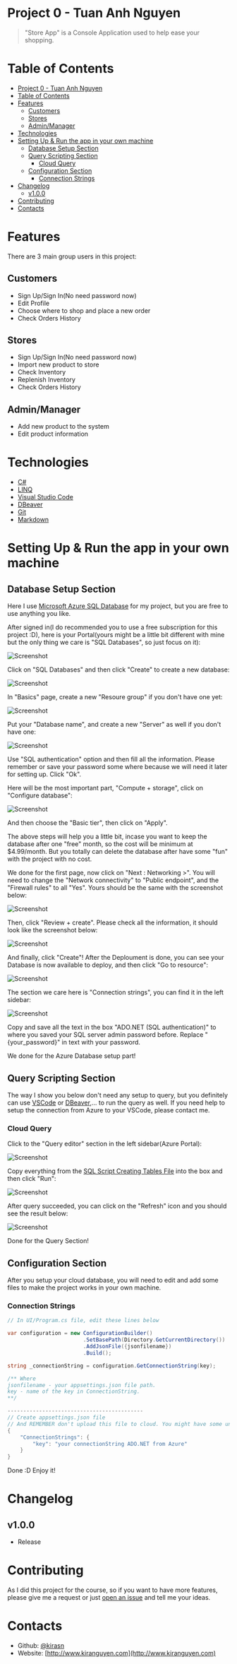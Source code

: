 # Project 0 - Tuan Anh Nguyen

> "Store App" is a Console Application used to help ease your shopping.

# Table of Contents
- [Project 0 - Tuan Anh Nguyen](#project-0---tuan-anh-nguyen)
- [Table of Contents](#table-of-contents)
- [Features](#features)
  - [Customers](#customers)
  - [Stores](#stores)
  - [Admin/Manager](#adminmanager)
- [Technologies](#technologies)
- [Setting Up & Run the app in your own machine](#setting-up--run-the-app-in-your-own-machine)
  - [Database Setup Section](#database-setup-section)
  - [Query Scripting Section](#query-scripting-section)
    - [Cloud Query](#cloud-query)
  - [Configuration Section](#configuration-section)
    - [Connection Strings](#connection-strings)
- [Changelog](#changelog)
  - [v1.0.0](#v100)
- [Contributing](#contributing)
- [Contacts](#contacts)

# Features
There are 3 main group users in this project:
## Customers
- Sign Up/Sign In(No need password now)
- Edit Profile
- Choose where to shop and place a new order
- Check Orders History
## Stores
- Sign Up/Sign In(No need password now)
- Import new product to store
- Check Inventory
- Replenish Inventory
- Check Orders History
## Admin/Manager
- Add new product to the system
- Edit product information

# Technologies
- [C#](https://docs.microsoft.com/en-us/dotnet/csharp/tour-of-csharp/)
- [LINQ](https://docs.microsoft.com/en-us/dotnet/csharp/programming-guide/concepts/linq/)
- [Visual Studio Code](https://code.visualstudio.com)
- [DBeaver](https://dbeaver.io)
- [Git](https://git-scm.com)
- [Markdown](https://daringfireball.net/projects/markdown/)

# Setting Up & Run the app in your own machine
## Database Setup Section
Here I use [Microsoft Azure SQL Database](https://portal.azure.com/) for my project, but you are free to use anything you like.

After signed in(I do recommended you to use a free subscription for this project :D), here is your Portal(yours might be a little bit different with mine but the only thing we care is "SQL Databases", so just focus on it):

![Screenshot](assets/Images/AzurePortal.png)

Click on "SQL Databases" and then click "Create" to create a new database:

![Screenshot](assets/Images/CreateNewDatabase.png)

In "Basics" page, create a new "Resoure group" if you don't have one yet:

![Screenshot](assets/Images/CreateNewResource.png)

Put your "Database name", and create a new "Server" as well if you don't have one:

![Screenshot](assets/Images/CreateSQLServer.png)

Use "SQL authentication" option and then fill all the information. Please remember or save your password some where because we will need it later for setting up. Click "Ok".

Here will be the most important part, "Compute + storage", click on "Configure database":

![Screenshot](assets/Images/Servicetier.png)

And then choose the "Basic tier", then click on "Apply".

The above steps will help you a little bit, incase you want to keep the database after one "free" month, so the cost will be minimum at $4.99/month. But you totally can delete the database after have some "fun" with the project with no cost.

We done for the first page, now click on "Next : Networking >". 
You will need to change the "Network connectivity" to "Public endpoint", and the "Firewall rules" to all "Yes". Yours should be the same with the screenshot below:

![Screenshot](assets/Images/NetworkingSetting.png)

Then, click "Review + create". Please check all the information, it should look like the screenshot below:

![Screenshot](assets/Images/ReviewCreate.png)

And finally, click "Create"!
After the Deploument is done, you can see your Database is now available to deploy, and then click "Go to resource":

![Screenshot](assets/Images/DeploymentDone.png)

The section we care here is "Connection strings", you can find it in the left sidebar:

![Screenshot](assets/Images/ConnectionStrings.png)

Copy and save all the text in the box "ADO.NET (SQL authentication)" to where you saved your SQL server admin password before. Replace "{your_password}" in text with your password.

We done for the Azure Database setup part!

## Query Scripting Section
The way I show you below don't need any setup to query, but you definitely can use [VSCode](https://code.visualstudio.com) or [DBeaver](https://dbeaver.io),... to run the query as well. If you need help to setup the connection from Azure to your VSCode, please contact me.

### Cloud Query
Click to the "Query editor" section in the left sidebar(Azure Portal):

![Screenshot](assets/Images/Query.png)

Copy everything from the [SQL Script Creating Tables File](assets/SQLScript/SQLScripts.sql) into the box and then click "Run":

![Screenshot](assets/Images/QueryRun.png)

After query succeeded, you can click on the "Refresh" icon and you should see the result below:

![Screenshot](assets/Images/DatabaseDone.png)

Done for the Query Section!

## Configuration Section
After you setup your cloud database, you will need to edit and add some files to make the project works in your own machine.
### Connection Strings
```C#
// In UI/Program.cs file, edit these lines below

var configuration = new ConfigurationBuilder()
                        .SetBasePath(Directory.GetCurrentDirectory())
                        .AddJsonFile({jsonfilename})
                        .Build();

string _connectionString = configuration.GetConnectionString(key);

/** Where
jsonfilename - your appsettings.json file path.
key - name of the key in ConnectionString. 
**/

-------------------------------------------
// Create appsettings.json file
// And REMEMBER don't upload this file to cloud. You might have some unauthorized access to your Database since your connectionString is now visile.
{
    "ConnectionStrings": {
        "key": "your connectionString ADO.NET from Azure"
    }
}
```
Done :D Enjoy it!

# Changelog
## v1.0.0
- Release

# Contributing
As I did this project for the course, so if you want to have more features, please give me a request or just [open an issue](issues) and tell me your ideas.

# Contacts
- Github: [@kirasn](https://github.com/kirasn)
- Website: [http://www.kiranguyen.com](http://www.kiranguyen.com)
